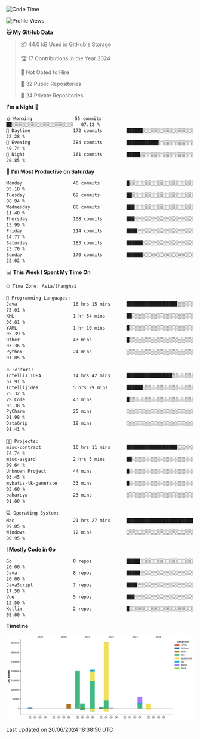 <!--START_SECTION:waka-->
![Code Time](http://img.shields.io/badge/Code%20Time-2%2C444%20hrs%2022%20mins-blue)

![Profile Views](http://img.shields.io/badge/Profile%20Views-0-blue)

**🐱 My GitHub Data** 

> 📦 44.0 kB Used in GitHub's Storage 
 > 
> 🏆 17 Contributions in the Year 2024
 > 
> 🚫 Not Opted to Hire
 > 
> 📜 32 Public Repositories 
 > 
> 🔑 24 Private Repositories 
 > 
**I'm a Night 🦉** 

```text
🌞 Morning                55 commits          ██░░░░░░░░░░░░░░░░░░░░░░░   07.12 % 
🌆 Daytime                172 commits         ██████░░░░░░░░░░░░░░░░░░░   22.28 % 
🌃 Evening                384 commits         ████████████░░░░░░░░░░░░░   49.74 % 
🌙 Night                  161 commits         █████░░░░░░░░░░░░░░░░░░░░   20.85 % 
```
📅 **I'm Most Productive on Saturday** 

```text
Monday                   40 commits          █░░░░░░░░░░░░░░░░░░░░░░░░   05.18 % 
Tuesday                  69 commits          ██░░░░░░░░░░░░░░░░░░░░░░░   08.94 % 
Wednesday                88 commits          ███░░░░░░░░░░░░░░░░░░░░░░   11.40 % 
Thursday                 108 commits         ███░░░░░░░░░░░░░░░░░░░░░░   13.99 % 
Friday                   114 commits         ████░░░░░░░░░░░░░░░░░░░░░   14.77 % 
Saturday                 183 commits         ██████░░░░░░░░░░░░░░░░░░░   23.70 % 
Sunday                   170 commits         ██████░░░░░░░░░░░░░░░░░░░   22.02 % 
```


📊 **This Week I Spent My Time On** 

```text
🕑︎ Time Zone: Asia/Shanghai

💬 Programming Languages: 
Java                     16 hrs 15 mins      ███████████████████░░░░░░   75.01 % 
XML                      1 hr 54 mins        ██░░░░░░░░░░░░░░░░░░░░░░░   08.81 % 
YAML                     1 hr 10 mins        █░░░░░░░░░░░░░░░░░░░░░░░░   05.39 % 
Other                    43 mins             █░░░░░░░░░░░░░░░░░░░░░░░░   03.36 % 
Python                   24 mins             ░░░░░░░░░░░░░░░░░░░░░░░░░   01.85 % 

🔥 Editors: 
IntelliJ IDEA            14 hrs 42 mins      █████████████████░░░░░░░░   67.91 % 
Intellijidea             5 hrs 29 mins       ██████░░░░░░░░░░░░░░░░░░░   25.32 % 
VS Code                  43 mins             █░░░░░░░░░░░░░░░░░░░░░░░░   03.38 % 
PyCharm                  25 mins             ░░░░░░░░░░░░░░░░░░░░░░░░░   01.98 % 
DataGrip                 18 mins             ░░░░░░░░░░░░░░░░░░░░░░░░░   01.41 % 

🐱‍💻 Projects: 
misc-contract            16 hrs 11 mins      ███████████████████░░░░░░   74.74 % 
misc-asgard              2 hrs 5 mins        ██░░░░░░░░░░░░░░░░░░░░░░░   09.64 % 
Unknown Project          44 mins             █░░░░░░░░░░░░░░░░░░░░░░░░   03.45 % 
mybatis-tk-generate      33 mins             █░░░░░░░░░░░░░░░░░░░░░░░░   02.60 % 
bahariya                 23 mins             ░░░░░░░░░░░░░░░░░░░░░░░░░   01.80 % 

💻 Operating System: 
Mac                      21 hrs 27 mins      █████████████████████████   99.05 % 
Windows                  12 mins             ░░░░░░░░░░░░░░░░░░░░░░░░░   00.95 % 
```

**I Mostly Code in Go** 

```text
Go                       8 repos             █████░░░░░░░░░░░░░░░░░░░░   20.00 % 
Java                     8 repos             █████░░░░░░░░░░░░░░░░░░░░   20.00 % 
JavaScript               7 repos             ████░░░░░░░░░░░░░░░░░░░░░   17.50 % 
Vue                      5 repos             ███░░░░░░░░░░░░░░░░░░░░░░   12.50 % 
Kotlin                   2 repos             █░░░░░░░░░░░░░░░░░░░░░░░░   05.00 % 
```



**Timeline**

![Lines of Code chart](https://raw.githubusercontent.com/youtiaoguagua/youtiaoguagua/master/assets/bar_graph.png)


 Last Updated on 20/06/2024 18:38:50 UTC
<!--END_SECTION:waka-->